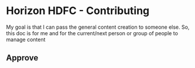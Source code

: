 # Horizon HDFC - Contributing
My goal is that I can pass the general content creation to someone else. So, this doc is for me and for the current/next person or group of people to manage content

## Approve